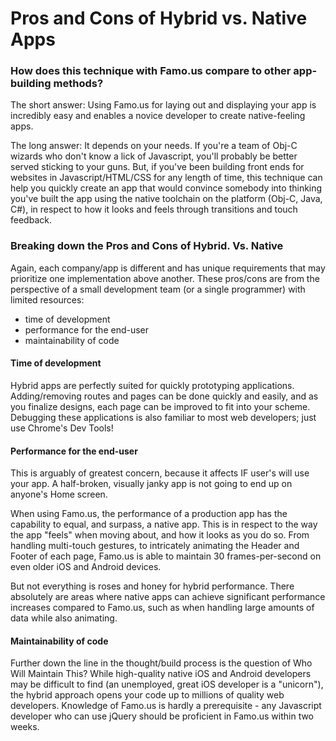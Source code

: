 # Pros and Cons of Hybrid vs. Native Apps


### How does this technique with Famo.us compare to other app-building methods?

The short answer: Using Famo.us for laying out and displaying your app is incredibly easy and enables a novice developer to create native-feeling apps.  

The long answer: It depends on your needs. If you're a team of Obj-C wizards who don't know a lick of Javascript, you'll probably be better served sticking to your guns. But, if you've been building front ends for websites in Javascript/HTML/CSS for any length of time, this technique can help you quickly create an app that would convince somebody into thinking you've built the app using the native toolchain on the platform (Obj-C, Java, C#), in respect to how it looks and feels through transitions and touch feedback.


### Breaking down the Pros and Cons of Hybrid. Vs. Native 

Again, each company/app is different and has unique requirements that may prioritize one implementation above another. These pros/cons are from the perspective of a small development team (or a single programmer) with limited resources: 

- time of development
- performance for the end-user 
- maintainability of code


#### Time of development 

Hybrid apps are perfectly suited for quickly prototyping applications. Adding/removing routes and pages can be done quickly and easily, and as you finalize designs, each page can be improved to fit into your scheme. Debugging these applications is also familiar to most web developers; just use Chrome's Dev Tools! 


#### Performance for the end-user 

This is arguably of greatest concern, because it affects IF user's will use your app. A half-broken, visually janky app is not going to end up on anyone's Home screen. 

When using Famo.us, the performance of a production app has the capability to equal, and surpass, a native app. This is in respect to the way the app "feels" when moving about, and how it looks as you do so. From handling multi-touch gestures, to intricately animating the Header and Footer of each page, Famo.us is able to maintain 30 frames-per-second on even older iOS and Android devices. 

But not everything is roses and honey for hybrid performance. There absolutely are areas where native apps can achieve significant performance increases compared to Famo.us, such as when handling large amounts of data while also animating. 


#### Maintainability of code  

Further down the line in the thought/build process is the question of Who Will Maintain This? While high-quality native iOS and Android developers may be difficult to find (an unemployed, great iOS developer is a "unicorn"), the hybrid approach opens your code up to millions of quality web developers. Knowledge of Famo.us is hardly a prerequisite - any Javascript developer who can use jQuery should be proficient in Famo.us within two weeks. 
